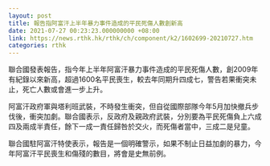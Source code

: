 ```yaml
---
layout: post
title: 報告指阿富汗上半年暴力事件造成的平民死傷人數創新高
date: 2021-07-27 00:23:23.000000000 +08:00
link: https://news.rthk.hk/rthk/ch/component/k2/1602699-20210727.htm
categories: rthk
---
```


聯合國發表報告，指今年上半年阿富汗暴力事件造成的平民死傷人數，創2009年有紀錄以來新高，超過1600名平民喪生，較去年同期升四成七，警告若果衝突未止，死亡人數或會進一步上升。

阿富汗政府軍與塔利班武裝，不時發生衝突，但自從國際部隊今年5月加快撤兵步伐後，衝突加劇。聯合國表示，反政府及親政府武裝，分別要為平民死傷負上六成四及兩成半責任，餘下一成一責任歸咎於交火，而死傷者當中，三成二是兒童。

聯合國駐阿富汗特使表示，報告是一個明確警示，如果不制止日益加劇的暴力，今年阿富汗平民喪生和傷殘的數目，將會是史無前例。
